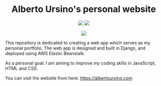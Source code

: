 <div align="center">
<h1>Alberto Ursino's personal website</h1>

  <a href="https://www.djangoproject.com/">![](https://img.shields.io/badge/Django-5.0.7-blue?logo=Django&labelColor=%230C4B33&color=%23FFFFFF)</a>
  <a href="https://aws.amazon.com/elasticbeanstalk/?gclid=CjwKCAjw1920BhA3EiwAJT3lSZFB-rtpfhEoYPk5WQwNOV0qUfTxmfQJ9xCdQEvs7mAkZ_pX4a3TvhoCSGQQAvD_BwE&trk=b291fc2d-ecdb-48b9-9a2c-fdedcf3ae325&sc_channel=ps&ef_id=CjwKCAjw1920BhA3EiwAJT3lSZFB-rtpfhEoYPk5WQwNOV0qUfTxmfQJ9xCdQEvs7mAkZ_pX4a3TvhoCSGQQAvD_BwE:G:s&s_kwcid=AL!4422!3!651510173466!e!!g!!elastic%20beanstalk!19836373402!146491523465">![](https://img.shields.io/badge/AWS-Elastic%20Beanstalk-blue?logo=amazon&labelColor=%231A2432&color=%23FF9900)</a>

  <a href="https://img.shields.io/badge/WIP-blue?color=da4167">![](https://img.shields.io/badge/WIP-blue?color=da4167)</a>

</div>

This repository is dedicated to creating a web app which serves as my personal portfolio. The web app is designed and built in Django, and deployed using AWS Elastic Beanstalk.

As a personal goal: I am aiming to improve my coding skills in JavaScript, HTML and CSS.

You can visit the website from here: <a href="https://albertoursino.com/">https://albertoursino.com</a>
